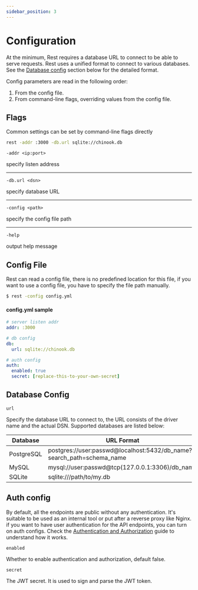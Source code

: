 ```yaml
---
sidebar_position: 3
---
```


# Configuration

At the minimum, Rest requires a database URL to connect to be able to serve requests. Rest uses a unified format to connect to various databases. See the [Database config](#database-config) section below for the detailed format.

Config parameters are read in the following order:
1. From the config file.
2. From command-line flags, overriding values from the config file.


## Flags

Common settings can be set by command-line flags directly

``` bash
rest -addr :3000 -db.url sqlite://chinook.db
```

`-addr <ip:port>`

specify listen address

---

`-db.url <dsn>`

specify database URL

---


`-config <path>`

specify the config file path

---

`-help`

output help message


## Config File

Rest can read a config file, there is no predefined location for this file, if you want to use a config file, you have to specify the file path manually.

``` bash
$ rest -config config.yml
```

#### config.yml sample

```yml
# server listen addr
addr: :3000

# db config
db:
  url: sqlite://chinook.db

# auth config
auth:
  enabled: true
  secret: [replace-this-to-your-own-secret]
```



## Database Config

`url`

Specify the database URL to connect to, the URL consists of the driver name and the actual DSN. Supported databases are listed below:

|  Database | URL Format |
|---|---|
| PostgreSQL | postgres://user:passwd@localhost:5432/db_name?search_path=schema_name |
| MySQL      | mysql://user:passwd@tcp(127.0.0.1:3306)/db_name |
| SQLite     | sqlite:///path/to/my.db |

## Auth config

By default, all the endpoints are public without any authentication. It's suitable to be used as an internal tool or put after a reverse proxy like Nginx. if you want to have user authentication for the API endpoints, you can turn on auth configs. Check the [Authentication and Authorization](../guides/auth) guide to understand how it works.

`enabled`

Whether to enable authentication and authorization, default false.

`secret`

The JWT secret. It is used to sign and parse the JWT token.
